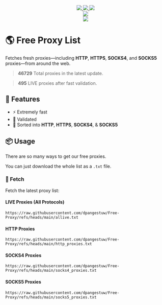 <p align="center">
  <a href="https://raw.githubusercontent.com/dpangestuw/Free-Proxy/refs/heads/main/http_proxies.txt">
    <img src="https://img.shields.io/badge/Http_Proxies-41280-blue">
</a> <a href="https://raw.githubusercontent.com/dpangestuw/Free-Proxy/refs/heads/main/socks4_proxies.txt">
    <img src="https://img.shields.io/badge/Socks4_Proxies-3183-blue">
</a> <a href="https://raw.githubusercontent.com/dpangestuw/Free-Proxy/refs/heads/main/socks5_proxies.txt">
    <img src="https://img.shields.io/badge/Socks5_Proxies-2266-blue">
</a>
  <br>
  <a href="https://github.com/dpangestuw/Free-Proxy">
    <img src="https://img.shields.io/badge/All_Proxies-46729-success">
</a> <br><a href="https://raw.githubusercontent.com/dpangestuw/Free-Proxy/refs/heads/main/allive.txt">
    <img src="https://img.shields.io/badge/All_LIVE-495-brightgreen">
</a>
</p>

# 🌎 Free Proxy List
Fetches fresh proxies—including **HTTP**, **HTTPS**, **SOCKS4**, and **SOCKS5** proxies—from around the web.
> **46729** Total proxies in the latest update.

> **495** LIVE proxies after fast validation.

## 🎯 Features
* ⚡ Extremely fast
* 📝 Validated
* 📓 Sorted into **HTTP**, **HTTPS**, **SOCKS4**, & **SOCKS5**

## 📦 Usage
There are so many ways to get our free proxies.

You can just download the whole list as a `.txt` file.

### 🔑 Fetch
Fetch the latest proxy list:


#### LIVE Proxies (All Protocols)
```shell
https://raw.githubusercontent.com/dpangestuw/Free-Proxy/refs/heads/main/allive.txt
```

#### HTTP Proxies
```shell
https://raw.githubusercontent.com/dpangestuw/Free-Proxy/refs/heads/main/http_proxies.txt
```

#### SOCKS4 Proxies
```shell
https://raw.githubusercontent.com/dpangestuw/Free-Proxy/refs/heads/main/socks4_proxies.txt
```

#### SOCKS5 Proxies
```shell
https://raw.githubusercontent.com/dpangestuw/Free-Proxy/refs/heads/main/socks5_proxies.txt
```
